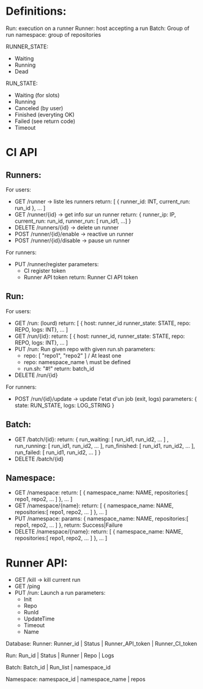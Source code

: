 Definitions:
=========

Run: execution on a runner
Runner: host accepting a run
Batch: Group of run
namespace: group of repositories

RUNNER_STATE:
 - Waiting
 - Running
 - Dead

RUN_STATE:
 - Waiting (for slots)
 - Running
 - Canceled (by user)
 - Finished (everyting OK)
 - Failed (see return code)
 - Timeout


CI API
======


Runners:
------------

For users:
 - GET /runner -> liste les runners
    return: [ { runner_id: INT, current_run: run_id }, ... ]
  - GET /runner/{id} -> get info sur un runner
    return: { runner_ip: IP, current_run: run_id, runner_run: [ run_id1, ...] }
  - DELETE /runners/{id} -> delete un runner
  - POST /runner/{id}/enable -> reactive un runner
  - POST /runner/{id}/disable -> pause un runner

For runners:
  - PUT /runner/register
    parameters: 
      - CI register token
      - Runner API token
    return: Runner CI API token


Run:
------

For users:
  - GET /run: (lourd)
    return: [ { host: runner_id runner_state: STATE, repo: REPO, logs: INT}, ... ]
  - GET /run/{id}:
    return: [ { host: runner_id, runner_state: STATE, repo: REPO, logs: INT}, ... ]
  - PUT /run: Run given repo with given run.sh
    parameters:
     - repo: [ "repo1", "repo2" ] / At least one
     - repo: namespace_name \ must be defined
     - run.sh: "#!"
    return: batch_id
  - DELETE /run/{id}

For runners:
  - POST /run/{id}/update -> update l'etat d'un job (exit, logs)
    parameters: { state: RUN_STATE, logs: LOG_STRING }

Batch:
---------
  - GET /batch/{id}:
    return: { run_waiting: [ run_id1, run_id2, ... ] ,
                  run_running: [ run_id1, run_id2, ... ],
                  run_finished: [ run_id1, run_id2, ... ],
                  run_failed: [ run_id1, run_id2, ... ] }
  - DELETE /batch/{id}

Namespace:
----------------
  - GET /namespace:
    return: [ { namespace_name: NAME, repositories:[ repo1, repo2, ... ] }, ... ]
  - GET /namespace/{name}:
    return: [ { namespace_name: NAME, repositories:[ repo1, repo2, ... ] }, ... ]
  - PUT /namespace:
    params: { namespace_name: NAME, repositories:[ repo1, repo2, ... ] },
    return: Success|Failure
  - DELETE /namespace/{name}:
    return: [ { namespace_name: NAME, repositories:[ repo1, repo2, ... ] }, ... ]


Runner API:
==========

  - GET /kill -> kill current run
  - GET /ping
  - PUT /run: Launch a run
    parameters:
      - Init
      - Repo
      - RunId
      - UpdateTime
      - Timeout
      - Name


Database:
Runner:
Runner_id | Status | Runner_API_token | Runner_CI_token

Run:
Run_id | Status | Runner | Repo | Logs

Batch:
Batch_id | Run_list | namespace_id

Namespace:
namespace_id | namespace_name | repos
